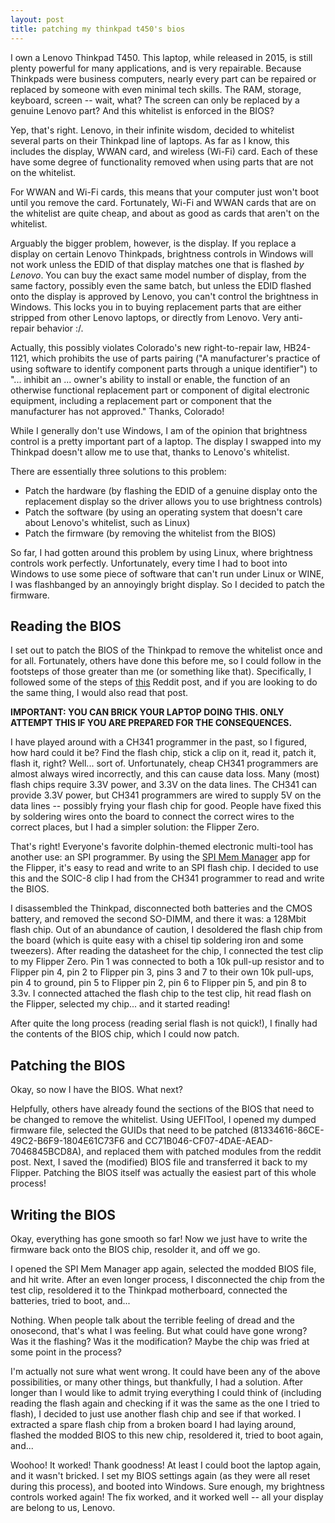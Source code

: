 ```yaml
---
layout: post
title: patching my thinkpad t450's bios
---
```


I own a Lenovo Thinkpad T450. This laptop, while released in 2015, is still plenty powerful for many applications, and is very repairable. Because Thinkpads were business computers, nearly every part can be repaired or replaced by someone with even minimal tech skills. The RAM, storage, keyboard, screen -- wait, what? The screen can only be replaced by a genuine Lenovo part? And this whitelist is enforced in the BIOS?

Yep, that's right. Lenovo, in their infinite wisdom, decided to whitelist several parts on their Thinkpad line of laptops. As far as I know, this includes the display, WWAN card, and wireless (Wi-Fi) card. Each of these have some degree of functionality removed when using parts that are not on the whitelist.

For WWAN and Wi-Fi cards, this means that your computer just won't boot until you remove the card. Fortunately, Wi-Fi and WWAN cards that are on the whitelist are quite cheap, and about as good as cards that aren't on the whitelist.

Arguably the bigger problem, however, is the display. If you replace a display on certain Lenovo Thinkpads, brightness controls in Windows will not work unless the EDID of that display matches one that is flashed *by Lenovo*. You can buy the exact same model number of display, from the same factory, possibly even the same batch, but unless the EDID flashed onto the display is approved by Lenovo, you can't control the brightness in Windows. This locks you in to buying replacement parts that are either stripped from other Lenovo laptops, or directly from Lenovo. Very anti-repair behavior :/. 

Actually, this possibly violates Colorado's new right-to-repair law, HB24-1121, which prohibits the use of parts pairing ("A manufacturer's practice of using software to identify component parts through a unique identifier") to "... inhibit an ... owner's ability to install or enable, the function of an otherwise functional replacement part or component of digital electronic equipment, including a replacement part or component that the manufacturer has not approved." Thanks, Colorado! 

While I generally don't use Windows, I am of the opinion that brightness control is a pretty important part of a laptop. The display I swapped into my Thinkpad doesn't allow me to use that, thanks to Lenovo's whitelist.

There are essentially three solutions to this problem:
 - Patch the hardware (by flashing the EDID of a genuine display onto the replacement display so the driver allows you to use brightness controls)
 - Patch the software (by using an operating system that doesn't care about Lenovo's whitelist, such as Linux)
 - Patch the firmware (by removing the whitelist from the BIOS)

So far, I had gotten around this problem by using Linux, where brightness controls work perfectly. Unfortunately, every time I had to boot into Windows to use some piece of software that can't run under Linux or WINE, I was flashbanged by an annoyingly bright display. So I decided to patch the firmware.

## Reading the BIOS
I set out to patch the BIOS of the Thinkpad to remove the whitelist once and for all. Fortunately, others have done this before me, so I could follow in the footsteps of those greater than me (or something like that). Specifically, I followed some of the steps of [this](https://www.reddit.com/r/thinkpad/comments/ac7u21/tutorial_t450t450sw550st550x250_screen_whitelist/) Reddit post, and if you are looking to do the same thing, I would also read that post.

**IMPORTANT: YOU CAN BRICK YOUR LAPTOP DOING THIS. ONLY ATTEMPT THIS IF YOU ARE PREPARED FOR THE CONSEQUENCES.**

I have played around with a CH341 programmer in the past, so I figured, how hard could it be? Find the flash chip, stick a clip on it, read it, patch it, flash it, right? Well... sort of. Unfortunately, cheap CH341 programmers are almost always wired incorrectly, and this can cause data loss. Many (most) flash chips require 3.3V power, and 3.3V on the data lines. The CH341 can provide 3.3V power, but CH341 programmers are wired to supply 5V on the data lines -- possibly frying your flash chip for good. People have fixed this by soldering wires onto the board to connect the correct wires to the correct places, but I had a simpler solution: the Flipper Zero.

That's right! Everyone's favorite dolphin-themed electronic multi-tool has another use: an SPI programmer. By using the [SPI Mem Manager](https://lab.flipper.net/apps/spi_mem_manager) app for the Flipper, it's easy to read and write to an SPI flash chip. I decided to use this and the SOIC-8 clip I had from the CH341 programmer to read and write the BIOS. 

I disassembled the Thinkpad, disconnected both batteries and the CMOS battery, and removed the second SO-DIMM, and there it was: a 128Mbit flash chip. Out of an abundance of caution, I desoldered the flash chip from the board (which is quite easy with a chisel tip soldering iron and some tweezers). After reading the datasheet for the chip, I connected the test clip to my Flipper Zero. Pin 1 was connected to both a 10k pull-up resistor and to Flipper pin 4, pin 2 to Flipper pin 3, pins 3 and 7 to their own 10k pull-ups, pin 4 to ground, pin 5 to Flipper pin 2, pin 6 to Flipper pin 5, and pin 8 to 3.3v. I connected attached the flash chip to the test clip, hit read flash on the Flipper, selected my chip... and it started reading!

After quite the long process (reading serial flash is not quick!), I finally had the contents of the BIOS chip, which I could now patch. 

## Patching the BIOS
Okay, so now I have the BIOS. What next?

Helpfully, others have already found the sections of the BIOS that need to be changed to remove the whitelist. Using UEFITool, I opened my dumped firmware file, selected the GUIDs that need to be patched (81334616-86CE-49C2-B6F9-1804E61C73F6 and CC71B046-CF07-4DAE-AEAD-7046845BCD8A), and replaced them with patched modules from the reddit post. Next, I saved the (modified) BIOS file and transferred it back to my Flipper. Patching the BIOS itself was actually the easiest part of this whole process!

## Writing the BIOS
Okay, everything has gone smooth so far! Now we just have to write the firmware back onto the BIOS chip, resolder it, and off we go.

I opened the SPI Mem Manager app again, selected the modded BIOS file, and hit write. After an even longer process, I disconnected the chip from the test clip, resoldered it to the Thinkpad motherboard, connected the batteries, tried to boot, and...

Nothing. When people talk about the terrible feeling of dread and the onosecond, that's what I was feeling. But what could have gone wrong? Was it the flashing? Was it the modification? Maybe the chip was fried at some point in the process?

I'm actually not sure what went wrong. It could have been any of the above possibilities, or many other things, but thankfully, I had a solution. After longer than I would like to admit trying everything I could think of (including reading the flash again and checking if it was the same as the one I tried to flash), I decided to just use another flash chip and see if that worked. I extracted a spare flash chip from a broken board I had laying around, flashed the modded BIOS to this new chip, resoldered it, tried to boot again, and...

Woohoo! It worked! Thank goodness! At least I could boot the laptop again, and it wasn't bricked. I set my BIOS settings again (as they were all reset during this process), and booted into Windows. Sure enough, my brightness controls worked again! The fix worked, and it worked well -- all your display are belong to us, Lenovo. 
